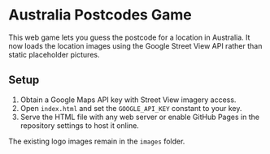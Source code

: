 # Australia Postcodes Game

This web game lets you guess the postcode for a location in Australia. It now loads the location images using the Google Street View API rather than static placeholder pictures.

## Setup

1. Obtain a Google Maps API key with Street View imagery access.
2. Open `index.html` and set the `GOOGLE_API_KEY` constant to your key.
3. Serve the HTML file with any web server or enable GitHub Pages in the repository settings to host it online.

The existing logo images remain in the `images` folder.

